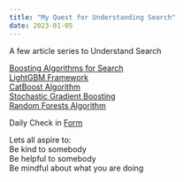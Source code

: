 ```yaml
---
title: "My Quest for Understanding Search"
date: 2023-01-05
---  
```


A few article series to Understand Search  

[Boosting Algorithms for Search](https://medium.com/@sanjaysubbarao/boosting-algorithms-for-search-81f264237404)  
[LightGBM Framework](https://medium.com/@sanjaysubbarao/lightgbm-framework-53a4b5edf387#7acb-703c47271ee2)  
[CatBoost Algorithm](https://medium.com/@sanjaysubbarao/catboost-algorithm-6bf05eccc99)  
[Stochastic Gradient Boosting](https://medium.com/@sanjaysubbarao/stochastic-gradient-boosting-is-a-variant-of-the-gradient-boosting-algorithm-that-involves-training-e20fe20c342)  
[Random Forests Algorithm](https://medium.com/@sanjaysubbarao/random-forests-algorithm-2f54d3eee628)

Daily Check in [Form](https://forms.gle/BRA4EH2sMoZdLPgE8)  

Lets all aspire to:  
Be kind to somebody  
Be helpful to somebody  
Be mindful about what you are doing

